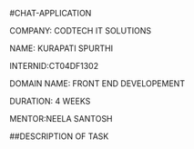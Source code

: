 #CHAT-APPLICATION

COMPANY: CODTECH IT SOLUTIONS

NAME: KURAPATI SPURTHI

INTERNID:CT04DF1302

DOMAIN NAME: FRONT END DEVELOPEMENT

DURATION: 4 WEEKS

MENTOR:NEELA SANTOSH

##DESCRIPTION OF TASK

